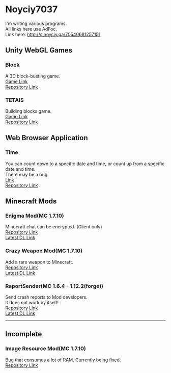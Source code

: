 # Noyciy7037
I'm writing various programs.  
All links here use AdFoc.  
Link here: <http://s.noyciy.ga/70540681257151>

## Unity WebGL Games
### Block
A 3D block-busting game.  
[Game Link](http://s.noyciy.ga/70540681256857 "Block")  
[Repository Link](http://s.noyciy.ga/70540681257017 "Block-Repository")  

### TETAIS
Building blocks game.  
[Game Link](http://s.noyciy.ga/70540681257020 "TETAIS")  
[Repository Link](http://s.noyciy.ga/70540681257038 "TETAIS-Repository")  

## Web Browser Application
### Time
You can count down to a specific date and time, or count up from a specific date and time.  
There may be a bug.  
[Link](http://s.noyciy.ga/70540681257040 "Time")  
[Repository Link](http://s.noyciy.ga/70540681257056 "Time-Repository")  

## Minecraft Mods
### Enigma Mod(MC 1.7.10)
Minecraft chat can be encrypted. (Client only)  
[Repository Link](http://s.noyciy.ga/70540681257067 "Enigma Mod-Repository")  
[Latest DL Link](http://s.noyciy.ga/70540681257079 "Enigma Mod-Latest DL Link")

### Crazy Weapon Mod(MC 1.7.10)
Add a rare weapon to Minecraft.  
[Repository Link](http://s.noyciy.ga/70540681257095 "Crazy Weapon Mod-Repository")  
[Latest DL Link](http://s.noyciy.ga/70540681257108 "Crazy Weapon Mod-Latest DL Link")

### ReportSender(MC 1.6.4 - 1.12.2(forge))
Send crash reports to Mod developers.  
It does not work by itself!  
[Repository Link](http://s.noyciy.ga/70540681257130 "ReportSender-Repository")  
[Latest DL Link](http://s.noyciy.ga/70540681257148 "ReportSender-Latest DL Link")

***
## Incomplete
### Image Resource Mod(MC 1.7.10)
Bug that consumes a lot of RAM. Currently being fixed.  
[Repository Link](http://s.noyciy.ga/70540681257110 "Image Resource Mod-Repository")  
